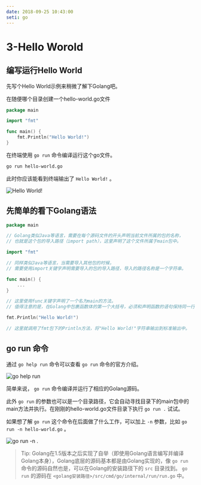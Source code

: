 ```yaml
---
date: 2018-09-25 10:43:00
seti: go
---
```


# 3-Hello Worold

## 编写运行Hello World

先写个Hello World示例来稍微了解下Golang吧。

在随便哪个目录创建一个hello-world.go文件

```go
package main

import "fmt"

func main() {
    fmt.Println("Hello World!")
}
```

在终端使用 `go run` 命令编译运行这个go文件。

```bash
go run hello-world.go
```

此时你应该能看到终端输出了 `Hello World!` 。

![Hello World!](http://ww1.sinaimg.cn/large/6a43d05fly1fvlmb5rengj20cc01ra9x.jpg)

## 先简单的看下Golang语法

```go
package main

// Golang类似Java等语言，需要在每个源码文件的开头声明当前文件所属的包的名称，
// 也就是这个包的导入路径（import path），这里声明了这个文件所属于main包中。
```

```go
import "fmt"

// 同样类似Java等语言，当需要导入其他包的时候，
// 需要使用import关键字声明需要导入的包的导入路径，导入的路径名称是一个字符串。
```

```go
func main() {
    ...
}

// 这里使用func关键字声明了一个名为main的方法。
// 值得注意的是，在Golang中包裹函数体的第一个大括号，必须和声明函数的语句保持同一行，否则编译时会报错。
```

```go
fmt.Println("Hello World!")

// 这里就调用了fmt包下的Println方法，将"Hello World!"字符串输出到标准输出中。
```

## go run 命令

通过 `go help run` 命令可以查看 `go run` 命令的官方介绍。

![go help run](http://ww1.sinaimg.cn/large/6a43d05fly1fvloaq70fxj20g90c23z7.jpg)

简单来说， `go run` 命令编译并运行了相应的Golang源码。

此外 `go run` 的参数也可以是一个目录路径，它会自动寻找目录下的main包中的main方法并执行。在刚刚的hello-world.go文件目录下执行 `go run .` 试试。

如果想了解 `go run` 这个命令在后面做了什么工作，可以加上 `-n` 参数，比如 `go run -n hello-world.go` 。

![go run -n .](http://ww1.sinaimg.cn/large/6a43d05fly1fvlorjhzu7j20n30hnmz4.jpg)

> Tip: Golang在1.5版本之后实现了自举（即使用Golang语言编写并编译Golang本身），Golang底层的源码基本都是由Golang实现的，像 `go run` 命令的源码自然也是，可以在Golang的安装路径下的 `src` 目录找到。
> `go run` 的源码在 `<golang安装路径>/src/cmd/go/internal/run/run.go` 中。